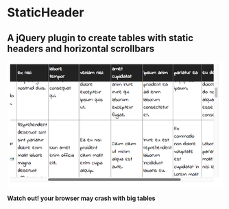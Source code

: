 StaticHeader
=============

A jQuery plugin to create tables with static headers and horizontal scrollbars 
----------------------------------------

<img src="stam/ScreenShot.png">


**Watch out! your browser may crash with big tables**
